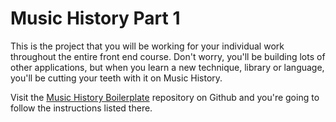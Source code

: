 # Music History Part 1

This is the project that you will be working for your individual work throughout the entire front end course. Don't worry, you'll be building lots of other applications, but when you learn a new technique, library or language, you'll be cutting your teeth with it on Music History.

Visit the [Music History Boilerplate](https://github.com/nashville-software-school/musichistory-boilerplate) repository on Github and you're going to follow the instructions listed there.